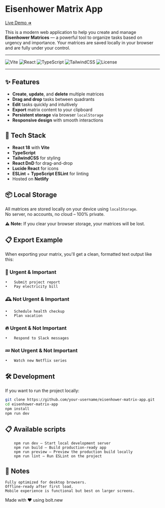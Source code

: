 # Eisenhower Matrix App

[Live Demo ➔](https://eisenhowermx.netlify.app/)

This is a modern web application to help you create and manage **Eisenhower Matrices** — a powerful tool to organize tasks based on urgency and importance. Your matrices are saved locally in your browser and are fully under your control.

---

![Vite](https://img.shields.io/badge/Vite-5.4.2-blueviolet?logo=vite&logoColor=white)
![React](https://img.shields.io/badge/React-18.3.1-61dafb?logo=react&logoColor=white)
![TypeScript](https://img.shields.io/badge/TypeScript-5.5.3-blue?logo=typescript&logoColor=white)
![TailwindCSS](https://img.shields.io/badge/TailwindCSS-3.4.1-38b2ac?logo=tailwindcss&logoColor=white)
![License](https://img.shields.io/badge/License-MIT-green)

---

## ✨ Features

- **Create**, **update**, and **delete** multiple matrices
- **Drag and drop** tasks between quadrants
- **Edit** tasks quickly and intuitively
- **Export** matrix content to your clipboard
- **Persistent storage** via browser `localStorage`
- **Responsive design** with smooth interactions

## 🚀 Tech Stack

- **React 18** with **Vite**
- **TypeScript**
- **TailwindCSS** for styling
- **React DnD** for drag-and-drop
- **Lucide React** for icons
- **ESLint** + **TypeScript ESLint** for linting
- Hosted on **Netlify**

## 📦 Local Storage

All matrices are stored locally on your device using `localStorage`.  
No server, no accounts, no cloud – 100% private.

⚠️ **Note:** If you clear your browser storage, your matrices will be lost.

## 📋 Export Example

When exporting your matrix, you'll get a clean, formatted text output like this:

### 🛑 Urgent & Important
	•	Submit project report
	•	Pay electricity bill

### 🕰 Not Urgent & Important
	•	Schedule health checkup
	•	Plan vacation

### 🔥 Urgent & Not Important
	•	Respond to Slack messages

### 💤 Not Urgent & Not Important
	•	Watch new Netflix series


 ## 🛠 Development

If you want to run the project locally:

```bash
git clone https://github.com/your-username/eisenhower-matrix-app.git
cd eisenhower-matrix-app
npm install
npm run dev
```


## 📋 Available scripts

		npm run dev — Start local development server
		npm run build — Build production-ready app
		npm run preview — Preview the production build locally
		npm run lint — Run ESLint on the project

## 📢 Notes

	Fully optimized for desktop browsers.
	Offline-ready after first load.
	Mobile experience is functional but best on larger screens.


Made with ❤️ using bolt.new
